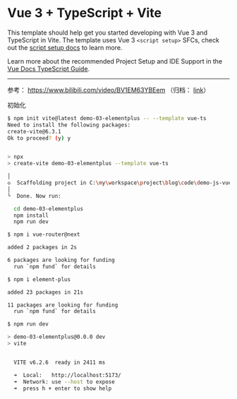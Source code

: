 # Vue 3 + TypeScript + Vite

This template should help get you started developing with Vue 3 and TypeScript in Vite. The template uses Vue 3 `<script setup>` SFCs, check out the [script setup docs](https://v3.vuejs.org/api/sfc-script-setup.html#sfc-script-setup) to learn more.

Learn more about the recommended Project Setup and IDE Support in the [Vue Docs TypeScript Guide](https://vuejs.org/guide/typescript/overview.html#project-setup).

---

参考：
https://www.bilibili.com/video/BV1EM63YBEem
（归档： [link](#todo)）

初始化

```bash
$ npm init vite@latest demo-03-elementplus -- --template vue-ts
Need to install the following packages:
create-vite@6.3.1
Ok to proceed? (y) y


> npx
> create-vite demo-03-elementplus --template vue-ts

│
◇  Scaffolding project in C:\my\workspace\project\blog\code\demo-js-vue\demo-03-elementplus...
│
└  Done. Now run:

  cd demo-03-elementplus
  npm install
  npm run dev

$ npm i vue-router@next

added 2 packages in 2s

6 packages are looking for funding
  run `npm fund` for details

$ npm i element-plus

added 23 packages in 21s

11 packages are looking for funding
  run `npm fund` for details
```

```bash
$ npm run dev

> demo-03-elementplus@0.0.0 dev
> vite


  VITE v6.2.6  ready in 2411 ms

  ➜  Local:   http://localhost:5173/
  ➜  Network: use --host to expose
  ➜  press h + enter to show help
```
